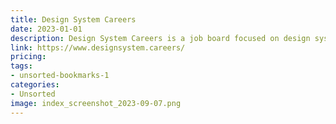 ```yaml
---
title: Design System Careers
date: 2023-01-01
description: Design System Careers is a job board focused on design systems jobs and roles, including design system managers, designers, and developers.
link: https://www.designsystem.careers/
pricing: 
tags: 
- unsorted-bookmarks-1 
categories: 
- Unsorted 
image: index_screenshot_2023-09-07.png
---
```

